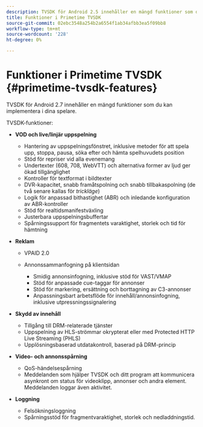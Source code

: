 ```yaml
---
description: TVSDK för Android 2.5 innehåller en mängd funktioner som du kan implementera i dina spelare.
title: Funktioner i Primetime TVSDK
source-git-commit: 02ebc3548a254b2a6554f1ab34afbb3ea5f09bb8
workflow-type: tm+mt
source-wordcount: '228'
ht-degree: 0%

---
```


# Funktioner i Primetime TVSDK {#primetime-tvsdk-features}

TVSDK för Android 2.7 innehåller en mängd funktioner som du kan implementera i dina spelare.

TVSDK-funktioner:

* **VOD och live/linjär uppspelning**

   * Hantering av uppspelningsfönstret, inklusive metoder för att spela upp, stoppa, pausa, söka efter och hämta spelhuvudets position
   * Stöd för repriser vid alla evenemang
   * Undertexter (608, 708, WebVTT) och alternativa former av ljud ger ökad tillgänglighet
   * Kontroller för textformat i bildtexter
   * DVR-kapacitet, snabb framåtspolning och snabb tillbakaspolning (de två senare kallas för *trickläge*)
   * Logik för anpassad bithastighet (ABR) och inledande konfiguration av ABR-kontroller
   * Stöd för realtidsmanifestväxling
   * Justerbara uppspelningsbuffertar
   * Spårningssupport för fragmentets varaktighet, storlek och tid för hämtning

* **Reklam**

   * VPAID 2.0
   * Annonssammanfogning på klientsidan

      * Smidig annonsinfogning, inklusive stöd för VAST/VMAP
      * Stöd för anpassade cue-taggar för annonser
      * Stöd för markering, ersättning och borttagning av C3-annonser
      * Anpassningsbart arbetsflöde för innehåll/annonsinfogning, inklusive utpressningssignalering

* **Skydd av innehåll**

   * Tillgång till DRM-relaterade tjänster
   * Uppspelning av HLS-strömmar okrypterat eller med Protected HTTP Live Streaming (PHLS)
   * Upplösningsbaserad utdatakontroll, baserad på DRM-princip

* **Video- och annonsspårning**

   * QoS-händelsespårning
   * Meddelanden som hjälper TVSDK och ditt program att kommunicera asynkront om status för videoklipp, annonser och andra element. Meddelanden loggar även aktivitet.

* **Loggning**

   * Felsökningsloggning
   * Spårningsstöd för fragmentvaraktighet, storlek och nedladdningstid.
